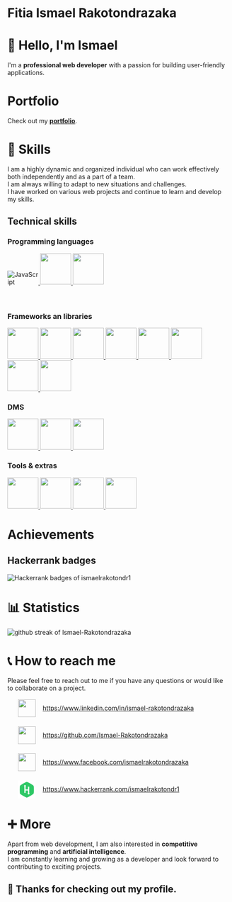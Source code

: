 # Fitia Ismael Rakotondrazaka

# 👋 Hello, I'm Ismael
I'm a **professional web developer** with a passion for building user-friendly applications.

# Portfolio
Check out my **[portfolio](https://portfolio-ismael.onrender.com)**.

# 🥇 Skills
I am a highly dynamic and organized individual who can work effectively both independently and as a part of a team.\
I am always willing to adapt to new situations and challenges.\
I have worked on various web projects and continue to learn and develop my skills.


## Technical skills

### Programming languages
<a href="https://www.javascript.com">
    <img src="https://cdn.jsdelivr.net/gh/devicons/devicon/icons/javascript/javascript-original.svg" title="JavaScript" alt="JavaScript" width="70" height="70" style="display:inline-block;"/>
</a>
<a href="https://www.php.net">
    <img src="https://cdn.jsdelivr.net/gh/devicons/devicon/icons/php/php-original.svg" width="70" height="70" style="display:inline-block;" />
</a>
<a href="https://www.typescriptlang.org">
    <img src="https://cdn.jsdelivr.net/gh/devicons/devicon/icons/typescript/typescript-original.svg" width="70" height="70" style="display:inline-block;"/>
</a>

### Frameworks an libraries
<a href="https://nodejs.org">
    <img src="https://cdn.jsdelivr.net/gh/devicons/devicon/icons/nodejs/nodejs-original.svg" width="70" height="70" style="display:inline-block;"/>
</a>
<a href="https://vuejs.org">
    <img src="https://cdn.jsdelivr.net/gh/devicons/devicon/icons/vuejs/vuejs-original.svg" width="70" height="70" style="display:inline-block;"/>
</a>
<a href="https://expressjs.com">
    <img src="https://cdn.jsdelivr.net/gh/devicons/devicon/icons/express/express-original.svg" width="70" height="70" style="display:inline-block;"/>
</a>
<a href="https://reactjs.org">
    <img src="https://cdn.jsdelivr.net/gh/devicons/devicon/icons/react/react-original.svg" width="70" height="70" style="display:inline-block;"/>
</a>
<a href="https://laravel.com">
    <img src="https://cdn.jsdelivr.net/gh/devicons/devicon/icons/laravel/laravel-plain.svg" width="70" height="70" style="display:inline-block;"/>
</a>
<a href="https://nuxtjs.org">
    <img src="https://cdn.jsdelivr.net/gh/devicons/devicon/icons/nuxtjs/nuxtjs-original.svg" width="70" height="70" style="display:inline-block;"/>
</a>
<a href="https://tailwindcss.com">
    <img src="https://cdn.jsdelivr.net/gh/devicons/devicon/icons/tailwindcss/tailwindcss-plain.svg" width="70" height="70" style="display:inline-block;"/>
</a>
<a href="https://socket.io">
    <img src="https://cdn.jsdelivr.net/gh/devicons/devicon/icons/socketio/socketio-original.svg" width="70" height="70" style="display:inline-block;"/>
</a>

### DMS
<a href="https://www.mysql.com">
    <img src="https://cdn.jsdelivr.net/gh/devicons/devicon/icons/mysql/mysql-original.svg" width="70" height="70" style="display:inline-block;"/>
</a>
<a href="https://www.mongodb.com">
    <img src="https://cdn.jsdelivr.net/gh/devicons/devicon/icons/mongodb/mongodb-original.svg" width="70" height="70" style="display:inline-block;"/>
</a>
<a href="https://sqlite.org">
    <img src="https://cdn.jsdelivr.net/gh/devicons/devicon/icons/sqlite/sqlite-original.svg" width="70" height="70" style="display:inline-block;"/>
</a>

### Tools & extras
<a href="https://git-scm.com">
    <img src="https://cdn.jsdelivr.net/gh/devicons/devicon/icons/git/git-original.svg" width="70" height="70" style="display:inline-block;"/>
</a>
<a href="https://github.com">
    <img src="https://cdn.jsdelivr.net/gh/devicons/devicon/icons/github/github-original.svg" width="70" height="70" style="display:inline-block;"/>
</a>
<a href="https://wwww.linux.org">
    <img src="https://cdn.jsdelivr.net/gh/devicons/devicon/icons/linux/linux-original.svg" width="70" height="70" style="display:inline-block;"/>
</a>
<a href="https://www.npmjs.com">
    <img src="https://cdn.jsdelivr.net/gh/devicons/devicon/icons/npm/npm-original-wordmark.svg" width="70" height="70" style="display:inline-block;"/>
</a>

# Achievements
## Hackerrank badges
![Hackerrank badges of ismaelrakotondr1](https://hackerrank-badge.onrender.com/api/v1/badges/ismaelrakotondr1)

# 📊 Statistics
![github streak of Ismael-Rakotondrazaka](http://github-readme-streak-stats.herokuapp.com?user=Ismael-Rakotondrazaka&fire=41e2ba&ring=41e2ba&currStreakLabel=fff&background=0886ef&stroke=fff&currStreakNum=fff&sideNums=fff&dates=fff&sideLabels=fff)

# 📞 How to reach me
Please feel free to reach out to me if you have any questions or would like to collaborate on a project.


<ul style="display:flex;flex-direction:column;gap:1rem;">
    <li style="display:block;">
        <a href="https://www.linkedin.com/in/ismael-rakotondrazaka" style="display:flex;align-items:center;gap:1rem;">
            <img src="https://cdn.jsdelivr.net/gh/devicons/devicon/icons/linkedin/linkedin-original.svg" width="40" height="40" />
            <p>https://www.linkedin.com/in/ismael-rakotondrazaka</p>
        </a>
    </li>
    <li style="display:block;">
        <a href="https://github.com/Ismael-Rakotondrazaka" style="display:flex;align-items:center;gap:1rem;">
            <img src="https://cdn.jsdelivr.net/gh/devicons/devicon/icons/github/github-original.svg" width="40" height="40" />
            <p>https://github.com/Ismael-Rakotondrazaka</p>
        </a>
    </li>
    <li style="display:block;">
        <a href="https://www.facebook.com/ismaelrakotondrazaka" style="display:flex;align-items:center;gap:1rem;">
            <img src="https://cdn.jsdelivr.net/gh/devicons/devicon/icons/facebook/facebook-original.svg" width="40" height="40" />
            <p>https://www.facebook.com/ismaelrakotondrazaka</p>
        </a>
    </li>
    <li style="display:block;">
        <a href="https://www.hackerrank.com/ismaelrakotondr1" style="display:flex;align-items:center;gap:1rem;">
            <img src="assets/images/logo-hackerrank.svg" width="40" height="40" />
            <p>https://www.hackerrank.com/ismaelrakotondr1</p>
        </a>
    </li>
</ul>

# ➕ More
Apart from web development, I am also interested in **competitive programming** and **artificial intelligence**.\
I am constantly learning and growing as a developer and look forward to contributing to exciting projects.

## 🙏 Thanks for checking out my profile.

